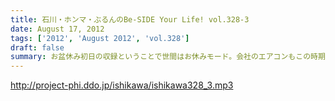 ```yaml
---
title: 石川・ホンマ・ぶるんのBe-SIDE Your Life! vol.328-3
date: August 17, 2012
tags: ['2012', 'August 2012', 'vol.328']
draft: false
summary: お盆休み初日の収録ということで世間はお休みモード。会社のエアコンもこの時期の名物？スイッチオフで暑いのなんのって。残暑です。ＮＡＭＡＥ
---
```


http://project-phi.ddo.jp/ishikawa/ishikawa328_3.mp3